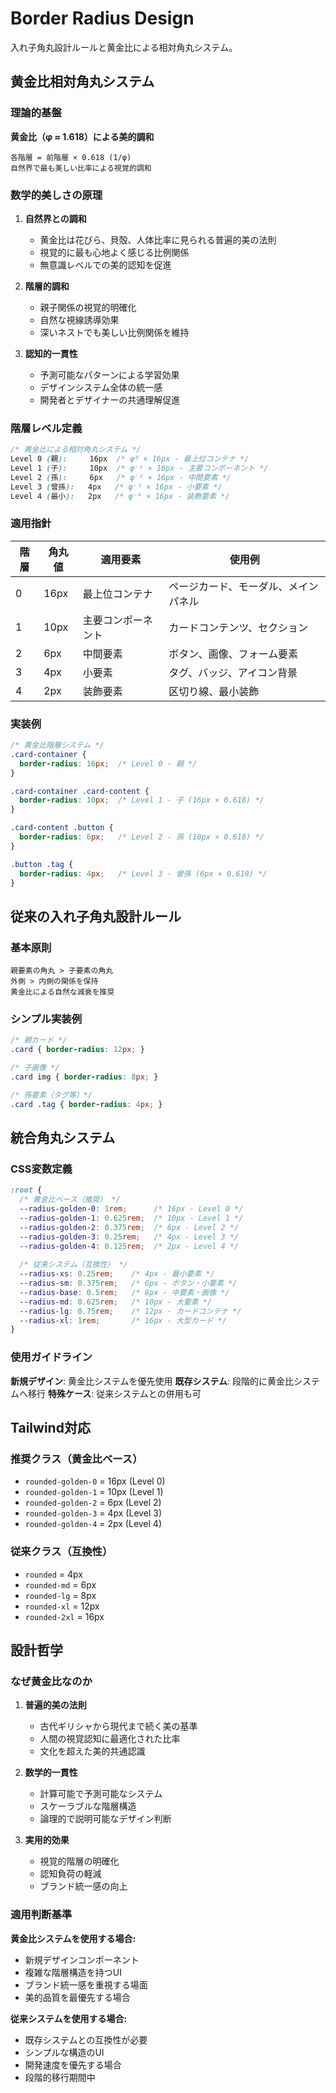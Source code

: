 # Border Radius Design

入れ子角丸設計ルールと黄金比による相対角丸システム。

## 黄金比相対角丸システム

### 理論的基盤

**黄金比（φ ≈ 1.618）による美的調和**
```
各階層 = 前階層 × 0.618 (1/φ)
自然界で最も美しい比率による視覚的調和
```

### 数学的美しさの原理

1. **自然界との調和**
   - 黄金比は花びら、貝殻、人体比率に見られる普遍的美の法則
   - 視覚的に最も心地よく感じる比例関係
   - 無意識レベルでの美的認知を促進

2. **階層的調和**
   - 親子関係の視覚的明確化
   - 自然な視線誘導効果
   - 深いネストでも美しい比例関係を維持

3. **認知的一貫性**
   - 予測可能なパターンによる学習効果
   - デザインシステム全体の統一感
   - 開発者とデザイナーの共通理解促進

### 階層レベル定義

```css
/* 黄金比による相対角丸システム */
Level 0 (親):     16px  /* φ⁰ × 16px - 最上位コンテナ */
Level 1 (子):     10px  /* φ⁻¹ × 16px - 主要コンポーネント */
Level 2 (孫):     6px   /* φ⁻² × 16px - 中間要素 */
Level 3 (曾孫):   4px   /* φ⁻³ × 16px - 小要素 */
Level 4 (最小):   2px   /* φ⁻⁴ × 16px - 装飾要素 */
```

### 適用指針

| 階層 | 角丸値 | 適用要素 | 使用例 |
|------|--------|----------|--------|
| 0 | 16px | 最上位コンテナ | ページカード、モーダル、メインパネル |
| 1 | 10px | 主要コンポーネント | カードコンテンツ、セクション |
| 2 | 6px | 中間要素 | ボタン、画像、フォーム要素 |
| 3 | 4px | 小要素 | タグ、バッジ、アイコン背景 |
| 4 | 2px | 装飾要素 | 区切り線、最小装飾 |

### 実装例

```css
/* 黄金比階層システム */
.card-container {
  border-radius: 16px;  /* Level 0 - 親 */
}

.card-container .card-content {
  border-radius: 10px;  /* Level 1 - 子 (16px × 0.618) */
}

.card-content .button {
  border-radius: 6px;   /* Level 2 - 孫 (10px × 0.618) */
}

.button .tag {
  border-radius: 4px;   /* Level 3 - 曾孫 (6px × 0.618) */
}
```

## 従来の入れ子角丸設計ルール

### 基本原則
```
親要素の角丸 > 子要素の角丸
外側 > 内側の関係を保持
黄金比による自然な減衰を推奨
```

### シンプル実装例
```css
/* 親カード */
.card { border-radius: 12px; }

/* 子画像 */
.card img { border-radius: 8px; }

/* 孫要素（タグ等）*/
.card .tag { border-radius: 4px; }
```

## 統合角丸システム

### CSS変数定義
```css
:root {
  /* 黄金比ベース（推奨） */
  --radius-golden-0: 1rem;      /* 16px - Level 0 */
  --radius-golden-1: 0.625rem;  /* 10px - Level 1 */
  --radius-golden-2: 0.375rem;  /* 6px - Level 2 */
  --radius-golden-3: 0.25rem;   /* 4px - Level 3 */
  --radius-golden-4: 0.125rem;  /* 2px - Level 4 */
  
  /* 従来システム（互換性） */
  --radius-xs: 0.25rem;    /* 4px - 最小要素 */
  --radius-sm: 0.375rem;   /* 6px - ボタン・小要素 */
  --radius-base: 0.5rem;   /* 8px - 中要素・画像 */
  --radius-md: 0.625rem;   /* 10px - 大要素 */
  --radius-lg: 0.75rem;    /* 12px - カードコンテナ */
  --radius-xl: 1rem;       /* 16px - 大型カード */
}
```

### 使用ガイドライン

**新規デザイン**: 黄金比システムを優先使用
**既存システム**: 段階的に黄金比システムへ移行
**特殊ケース**: 従来システムとの併用も可

## Tailwind対応

### 推奨クラス（黄金比ベース）
- `rounded-golden-0` = 16px (Level 0)
- `rounded-golden-1` = 10px (Level 1)
- `rounded-golden-2` = 6px (Level 2)
- `rounded-golden-3` = 4px (Level 3)
- `rounded-golden-4` = 2px (Level 4)

### 従来クラス（互換性）
- `rounded` = 4px
- `rounded-md` = 6px
- `rounded-lg` = 8px
- `rounded-xl` = 12px
- `rounded-2xl` = 16px

## 設計哲学

### なぜ黄金比なのか

1. **普遍的美の法則**
   - 古代ギリシャから現代まで続く美の基準
   - 人間の視覚認知に最適化された比率
   - 文化を超えた美的共通認識

2. **数学的一貫性**
   - 計算可能で予測可能なシステム
   - スケーラブルな階層構造
   - 論理的で説明可能なデザイン判断

3. **実用的効果**
   - 視覚的階層の明確化
   - 認知負荷の軽減
   - ブランド統一感の向上

### 適用判断基準

**黄金比システムを使用する場合:**
- 新規デザインコンポーネント
- 複雑な階層構造を持つUI
- ブランド統一感を重視する場面
- 美的品質を最優先する場合

**従来システムを使用する場合:**
- 既存システムとの互換性が必要
- シンプルな構造のUI
- 開発速度を優先する場合
- 段階的移行期間中